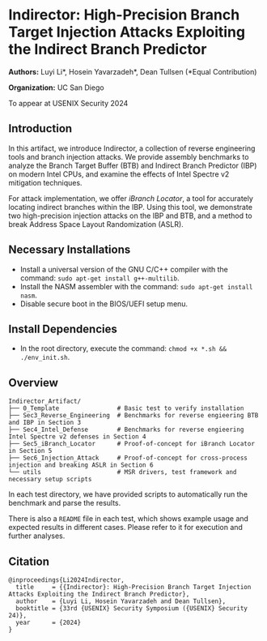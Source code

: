 # Indirector: High-Precision Branch Target Injection Attacks Exploiting the Indirect Branch Predictor
**Authors:** Luyi Li*, Hosein Yavarzadeh*, Dean Tullsen (*Equal Contribution)

**Organization:** UC San Diego

To appear at USENIX Security 2024

## Introduction
In this artifact, we introduce Indirector, a collection of reverse engineering tools and branch injection attacks. We provide assembly benchmarks to analyze the Branch Target Buffer (BTB) and Indirect Branch Predictor (IBP) on modern Intel CPUs, and examine the effects of Intel Spectre v2 mitigation techniques.

For attack implementation, we offer *iBranch Locator*, a tool for accurately locating indirect branches within the IBP. Using this tool, we demonstrate two high-precision injection attacks on the IBP and BTB, and a method to break Address Space Layout Randomization (ASLR).

## Necessary Installations
* Install a universal version of the GNU C/C++ compiler with the command: `sudo apt-get install g++-multilib`.
* Install the NASM assembler with the command: `sudo apt-get install nasm`.
* Disable secure boot in the BIOS/UEFI setup menu.

## Install Dependencies
* In the root directory, execute the command: `chmod +x *.sh && ./env_init.sh`.

## Overview
```
Indirector_Artifact/
├── 0_Template                # Basic test to verify installation
├── Sec3_Reverse_Engineering  # Benchmarks for reverse engieering BTB and IBP in Section 3
├── Sec4_Intel_Defense        # Benchmarks for reverse engieering Intel Spectre v2 defenses in Section 4
├── Sec5_iBranch_Locator      # Proof-of-concept for iBranch Locator in Section 5
├── Sec6_Injection_Attack     # Proof-of-concept for cross-process injection and breaking ASLR in Section 6
└── utils                     # MSR drivers, test framework and necessary setup scripts
```

In each test directory, we have provided scripts to automatically run the benchmark and parse the results.

There is also a ``README`` file in each test, which shows example usage and expected results in different cases. Please refer to it for execution and further analyses.


## Citation
```
@inproceedings{Li2024Indirector,
  title     = {{Indirector}: High-Precision Branch Target Injection Attacks Exploiting the Indirect Branch Predictor},
  author    = {Luyi Li, Hosein Yavarzadeh and Dean Tullsen},
  booktitle = {33rd {USENIX} Security Symposium ({USENIX} Security 24)},
  year      = {2024}
}
```
